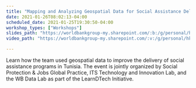 ```yaml
---
title: "Mapping and Analyzing Geospatial Data for Social Assistance Delivery"
date: 2021-01-26T08:02:13-04:00
scheduled_date: 2021-01-25T19:30:50-04:00
workshop_types: ["Workshops"]
slides_path: "https://worldbankgroup-my.sharepoint.com/:b:/g/personal/hkrambeck_worldbank_org/EWHbugVp75hEuSnR_XjuoooB2jI-uPtOofJl6P-UwkevgQ?e=UKRhia"
video_path: "https://worldbankgroup-my.sharepoint.com/:v:/g/personal/hkrambeck_worldbank_org/Ebgr-pUp4CJKnZFSX2ijcj4BckaWGobs9sBFRRAc0s6brw?e=8p5Np2"

---
```


Learn how the team used geospatial data to improve the delivery of social assistance programs in Tunisia. The event is jointly organized by Social Protection & Jobs Global Practice, ITS Technology and Innovation Lab, and the WB Data Lab as part of the LearnDTech Initiative.